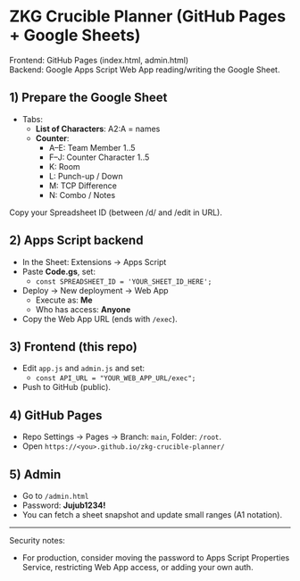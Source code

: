 # ZKG Crucible Planner (GitHub Pages + Google Sheets)

Frontend: GitHub Pages (index.html, admin.html)  
Backend: Google Apps Script Web App reading/writing the Google Sheet.

## 1) Prepare the Google Sheet
- Tabs:
  - **List of Characters**: A2:A = names
  - **Counter**:
    - A–E: Team Member 1..5
    - F–J: Counter Character 1..5
    - K: Room
    - L: Punch-up / Down
    - M: TCP Difference
    - N: Combo / Notes

Copy your Spreadsheet ID (between /d/ and /edit in URL).

## 2) Apps Script backend
- In the Sheet: Extensions → Apps Script
- Paste **Code.gs**, set:
  - `const SPREADSHEET_ID = 'YOUR_SHEET_ID_HERE';`
- Deploy → New deployment → Web App
  - Execute as: **Me**
  - Who has access: **Anyone**
- Copy the Web App URL (ends with `/exec`).

## 3) Frontend (this repo)
- Edit `app.js` and `admin.js` and set:
  - `const API_URL = "YOUR_WEB_APP_URL/exec";`
- Push to GitHub (public).

## 4) GitHub Pages
- Repo Settings → Pages → Branch: `main`, Folder: `/root`.
- Open `https://<you>.github.io/zkg-crucible-planner/`

## 5) Admin
- Go to `/admin.html`
- Password: **Jujub1234!**
- You can fetch a sheet snapshot and update small ranges (A1 notation).

---
Security notes:
- For production, consider moving the password to Apps Script Properties Service, restricting Web App access, or adding your own auth.

